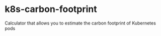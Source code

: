 # k8s-carbon-footprint
Calculator that allows you to estimate the carbon footprint of Kubernetes pods
